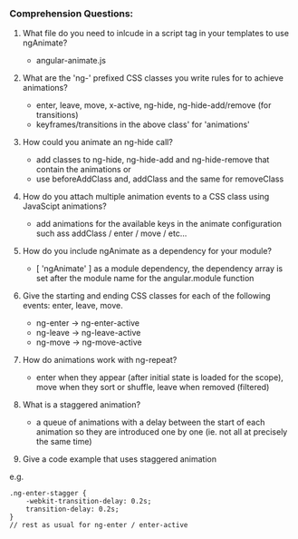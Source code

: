 ### Comprehension Questions: 

1. What file do you need to inlcude in a script tag in your templates to use ngAnimate?
	- angular-animate.js

	
2. What are the 'ng-' prefixed CSS classes you write rules for to achieve animations?
	- enter, leave, move, x-active, ng-hide, ng-hide-add/remove (for transitions)
	- keyframes/transitions in the above class' for 'animations'

	
3. How could you animate an ng-hide call?
	- add classes to ng-hide, ng-hide-add and ng-hide-remove that contain the animations or 
	- use beforeAddClass and, addClass and the same for removeClass
	

4. How do you attach multiple animation events to a CSS class using JavaScipt animations?
	- add animations for the available keys in the animate configuration such ass addClass / enter / move / etc...
	

5. How do you include ngAnimate as a dependency for your module?
	- [ 'ngAnimate' ] as a module dependency, the dependency array is set after the module name for the angular.module function
	

6. Give the starting and ending CSS classes for each of the following events: enter, leave, move.
	- ng-enter -> ng-enter-active
	- ng-leave -> ng-leave-active
	- ng-move -> ng-move-active
	

7. How do animations work with ng-repeat?
	- enter when they appear (after initial state is loaded for the scope), move when they sort or shuffle, leave when removed (filtered)
	

8. What is a staggered animation?
	- a queue of animations with a delay between the start of each animation so they are introduced one by one (ie. not all at precisely the same time)
	

9. Give a code example that uses staggered animation

e.g.
	
	.ng-enter-stagger {
		-webkit-transition-delay: 0.2s;
		transition-delay: 0.2s;
	}
	// rest as usual for ng-enter / enter-active
	

	
